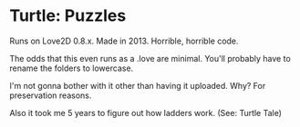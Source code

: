 # Turtle: Puzzles
Runs on Love2D 0.8.x. Made in 2013.
Horrible, horrible code.

The odds that this even runs as a .love are minimal.
You'll probably have to rename the folders to lowercase.

I'm not gonna bother with it other than having it uploaded.
Why? For preservation reasons.

Also it took me 5 years to figure out how ladders work.
(See: Turtle Tale)
